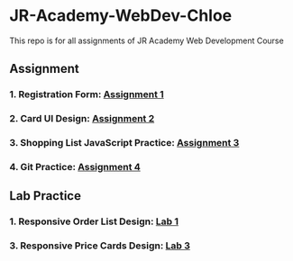 # JR-Academy-WebDev-Chloe
This repo is for all assignments of JR Academy Web Development Course
## Assignment
### 1. **Registration Form**: [Assignment 1](https://github.com/ChloeXiao0409/JR-Academy-WebDev-Chloe/tree/main/Asm1/Registration_Form)
### 2. **Card UI Design**: [Assignment 2](https://github.com/ChloeXiao0409/JR-Academy-WebDev-Chloe/tree/main/Asm2/Card_UI_Implementation)
### 3. **Shopping List JavaScript Practice**: [Assignment 3](https://github.com/ChloeXiao0409/JR-Academy-WebDev-Chloe/tree/main/Asm3)
### 4. **Git Practice**: [Assignment 4](https://github.com/ChloeXiao0409/jr-git-intro)

## Lab Practice
### 1. **Responsive Order List Design**: [Lab 1](https://github.com/ChloeXiao0409/JR-Academy-WebDev-Chloe/tree/main/Lab1/Responsive-Order-list)

### 3. **Responsive Price Cards Design**: [Lab 3](https://github.com/ChloeXiao0409/JR-Academy-WebDev-Chloe/tree/main/Lab3)
